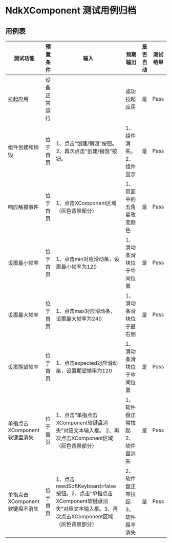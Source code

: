# NdkXComponent 测试用例归档

## 用例表

|测试功能|预置条件|输入|预期输出|是否自动|测试结果|
|--------------------------------|--------------------------------|--------------------------------|--------------------------------|--------------------------------|--------------------------------|
| 拉起应用 | 设备正常运行 |		|成功拉起应用|是| Pass |
| 组件创建和销毁 | 位于首页 | 1、点击"创建/销毁"按钮。2、再次点击"创建/销毁"按钮。 | 1、组件消失。2、组件显示 | 是  | Pass |
| 响应触摸事件 | 位于首页 | 1、点击XComponent区域（灰色背景部分） | 1、页面中的五角星改变颜色 | 是 | Pass |
| 设置最小帧率 | 位于首页 | 1、点击min对应滑动条，设置最小帧率为120 | 1、滑动条滑块位于中间位置 | 是 | Pass |
| 设置最大帧率 | 位于首页 | 1、点击max对应滑动条，设置最大帧率为240 | 1、滑动条滑块位于最右侧 | 是 | Pass |
| 设置期望帧率 | 位于首页 | 1、点击expected对应滑动条，设置期望帧率为120 | 1、滑动条滑块位于中间位置 | 是 | Pass |
| 单指点击XComponent软键盘消失 | 位于首页 | 1、点击“单指点击XComponent软键盘消失”对应文本输入框。 2、再次点击XComponent区域（灰色背景部分） | 1、软件盘正常拉起2、软件盘消失 | 是 | Pass |
| 单指点击XComponent软键盘不消失 | 位于首页 | 1、点击needSoftKeyboard=false按钮。2、点击“单指点击XComponent软键盘消失”对应文本输入框。3、再次点击XComponent区域（灰色背景部分） | 2、软件盘正常拉起3、软件盘不消失 | 是 | Pass |